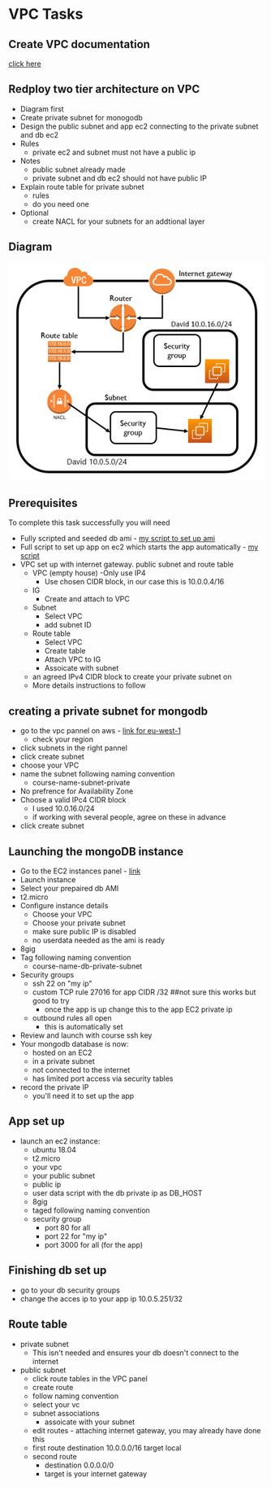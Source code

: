 # VPC Tasks

## Create VPC documentation
[click here](/Documentation/docs/vpc.md)

## Redploy two tier architecture on VPC
- Diagram first
- Create private subnet for monogodb
- Design the public subnet and app ec2 connecting to the private subnet and db ec2
- Rules
    - private ec2 and subnet must not have a public ip
- Notes
    - public subnet already made
    - private subnet and db ec2 should not have public IP
- Explain route table for private subnet
    - rules
    - do you need one
- Optional
    - create NACL for your subnets for an addtional layer

## Diagram
![first draft](/Documentation/resources/vpc_first.png)  

## Prerequisites
To complete this task successfully you will need
- Fully scripted and seeded db ami - [my script to set up ami](/aws_setup/db_setup/aws_db_provision.sh)
- Full script to set up app on ec2 which starts the app automatically - [my script](/aws_setup/app_setup/aws_app_provision.sh)
- VPC set up with internet gateway. public subnet and route table
    - VPC (empty house)
        -Only use IP4
        - Use chosen CIDR block, in our case this is 10.0.0.4/16
    - IG
        - Create and attach to VPC
    - Subnet
        - Select VPC
        - add subnet ID
    - Route table
        - Select VPC
        - Create table
        - Attach VPC to IG
        - Assoicate with subnet
    - an agreed IPv4 CIDR block to create your private subnet on
    - More details instructions to follow

## creating a private subnet for mongodb
- go to the vpc pannel on aws - [link for eu-west-1](https://eu-west-1.console.aws.amazon.com/vpc/home?region=eu-west-1#Home:)
    - check your region
- click subnets in the right pannel
- click create subnet
- choose your VPC
- name the subnet following naming convention
    - course-name-subnet-private
- No prefrence for Availability Zone
- Choose a valid IPc4 CIDR block
    - I used 10.0.16.0/24
    - if working with several people, agree on these in advance
- click create subnet

## Launching the mongoDB instance
- Go to the EC2 instances panel - [link](https://eu-west-1.console.aws.amazon.com/ec2/v2/home?region=eu-west-1#Home:)
- Launch instance
- Select your prepaired db AMI
- t2.micro
- Configure instance details
    - Choose your VPC
    - Choose your private subnet
    - make sure public IP is disabled
    - no userdata needed as the ami is ready
- 8gig
- Tag following naming convention
    - course-name-db-private-subnet
- Security groups
    - ssh 22 on "my ip"
    - custom TCP rule 27016 for app CIDR /32 ##not sure this works but good to try
        - once the app is up change this to the app EC2 private ip
    - outbound rules all open
        - this is automatically set
- Review and launch with course ssh key
- Your mongodb database is now:
    - hosted on an EC2
    - in a private subnet
    - not connected to the internet
    - has limited port access via security tables
- record the private IP
    - you'll need it to set up the app

## App set up
- launch an ec2 instance:
    - ubuntu 18.04
    - t2.micro
    - your vpc
    - your public subnet
    - public ip
    - user data script with the db private ip as DB_HOST
    - 8gig
    - taged following naming convention
    - security group
        - port 80 for all
        - port 22 for "my ip"
        - port 3000 for all (for the app)

## Finishing db set up
- go to your db security groups
- change the acces ip to your app ip 10.0.5.251/32

## Route table
- private subnet
    - This isn't needed and ensures your db doesn't connect to the internet
- public subnet
    - click route tables in the VPC panel
    - create route
    - follow naming convention
    - select your vc
    - subnet associations
        - assoicate with your subnet
    - edit routes - attaching internet gateway, you may already have done this
    - first route
        destination 10.0.0.0/16
        target local
    - second route
        - destination 0.0.0.0/0
        - target is your internet gateway
 